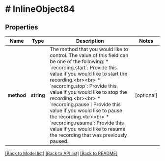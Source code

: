 # # InlineObject84

## Properties

Name | Type | Description | Notes
------------ | ------------- | ------------- | -------------
**method** | **string** | The method that you would like to control. The value of this field can be one of the following: * &#x60;recording.start&#x60;: Provide this value if you would like to start the recording.&lt;br&gt;&lt;br&gt; * &#x60;recording.stop&#x60;: Provide this value if you would like to stop the recording.&lt;br&gt;&lt;br&gt; * &#x60;recording.pause&#x60;: Provide this value if you would like to pause the recording.&lt;br&gt;&lt;br&gt; * &#x60;recording.resume&#x60;: Provide this value if you would like to resume the recording that was previously paused. | [optional] 

[[Back to Model list]](../../README.md#documentation-for-models) [[Back to API list]](../../README.md#documentation-for-api-endpoints) [[Back to README]](../../README.md)


